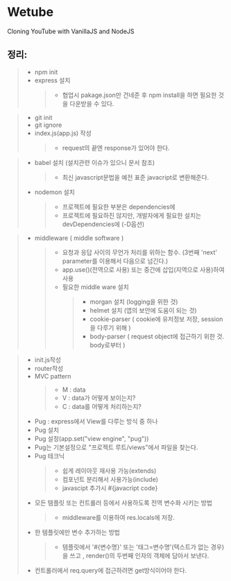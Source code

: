 # Wetube

Cloning YouTube with VanillaJS and NodeJS

## 정리:

>+ npm init
>+ express 설치
>   >+ 협업시 pakage.json만 건네준 후 npm install을 하면 필요한 것을 다운받을 수 있다.


>+ git init
>+ git ignore
>+ index.js(app.js) 작성
>   >+ request의 끝엔 response가 있어야 한다.

>+ babel 설치 (설치관련 이슈가 있으니 문서 참조)
>   >  + 최신 javascript문법을 예전 표준 javacript로 변환해준다.
>+ nodemon 설치
>   >  + 프로젝트에 필요한 부분은 dependencies에 
>   >  + 프로젝트에 필요하진 않지만, 개발자에게 필요한 설치는 devDependencies에
(-D옵션)

>+ middleware ( middle software )
>   >+ 요청과 응답 사이의 무언가 처리를 위하는 함수. (3번째 'next' parameter를 이용해서 다음으로 넘긴다.)
>   >+ app.use()(전역으로 사용) 또는 중간에 삽입(지역으로 사용)하여 사용
>   >+ 필요한 middle ware 설치
>   >   >+ morgan 설치 (logging을 위한 것)
>   >   >+ helmet 설치 (앱의 보안에 도움이 되는 것)
>   >   >+ cookie-parser ( cookie에 유저정보 저장, session을 다루기 위해 )
>   >   >+ body-parser ( request object에 접근하기 위한 것. body로부터 )

>+ init.js작성
>+ router작성
>+ MVC pattern
>   >   +   M : data
>   >   +   V : data가 어떻게 보이는지?
>   >   +   C : data를 어떻게 처리하는지?
>+ Pug : express에서 View를 다루는 방식 중 하나
>+ Pug 설치
>+ Pug 설정(app.set("view engine", "pug"))
>+ Pug는 기본설정으로 "프로젝트 루트/views"에서 파일을 찾는다.
>+ Pug 테크닉
>   >   + 쉽게 레이아웃 재사용 가능(extends)
>   >   + 컴포넌트 분리해서 사용가능(include)
>   >   + javascipt 추가시 #{javacript code}
>+ 모든 템플릿 또는 컨트롤러 등에서 사용하도록 전역 변수화 시키는 방법
>   >   + middleware를 이용하여 res.locals에 저장.
>+ 한 템플릿에만 변수 추가하는 방법
>   >   + 템플릿에서 '#{변수명}' 또는 '태그=변수명'(텍스트가 없는 경우)을 쓰고 , render()의 두번째 인자의 객체에 담아서 보낸다.
>+ 컨트롤러에서 req.query에 접근하려면 get방식이어야 한다.
  

